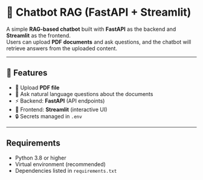 # 🤖 Chatbot RAG (FastAPI + Streamlit)

A simple **RAG-based chatbot** built with **FastAPI** as the backend and **Streamlit** as the frontend.  
Users can upload **PDF documents** and ask questions, and the chatbot will retrieve answers from the uploaded content.

---

## 🚀 Features
- 📂 Upload **PDF file**  
- 🔎 Ask natural language questions about the documents  
- ⚡ Backend: **FastAPI** (API endpoints)  
- 🎨 Frontend: **Streamlit** (interactive UI)  
- 🔒 Secrets managed in `.env`  

---

## Requirements
- Python 3.8 or higher
- Virtual environment (recommended)
- Dependencies listed in `requirements.txt`
